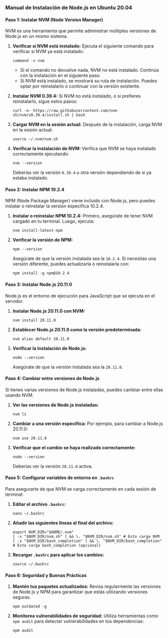 ### **Manual de Instalación de Node.js en Ubuntu 20.04**

#### **Paso 1: Instalar NVM (Node Version Manager)**

NVM es una herramienta que permite administrar múltiples versiones de Node.js en un mismo sistema.

1. **Verificar si NVM está instalado:**
   Ejecuta el siguiente comando para verificar si NVM ya está instalado:

   ```
   command -v nvm
   ```

   - Si el comando no devuelve nada, NVM no está instalado. Continúa con la instalación en el siguiente paso.
   - Si NVM está instalado, se mostrará su ruta de instalación. Puedes optar por reinstalarlo o continuar con la versión existente.

2. **Instalar NVM 0.39.4:**
   Si NVM no está instalado, o si prefieres reinstalarlo, sigue estos pasos:

   ```
   curl -o- https://raw.githubusercontent.com/nvm-sh/nvm/v0.39.4/install.sh | bash
   ```

3. **Cargar NVM en la sesión actual:**
   Después de la instalación, carga NVM en la sesión actual:

   ```
   source ~/.nvm/nvm.sh
   ```

4. **Verificar la instalación de NVM:**
   Verifica que NVM se haya instalado correctamente ejecutando:
   ```
   nvm --version
   ```
   Deberías ver la versión `0.39.4` u otra versión dependiendo de si ya estaba instalado.

#### **Paso 2: Instalar NPM 10.2.4**

NPM (Node Package Manager) viene incluido con Node.js, pero puedes instalar o reinstalar la versión específica 10.2.4.

1. **Instalar o reinstalar NPM 10.2.4:**
   Primero, asegúrate de tener NVM cargado en tu terminal. Luego, ejecuta:

   ```
   nvm install-latest-npm
   ```

2. **Verificar la versión de NPM:**
   ```
   npm --version
   ```
   Asegúrate de que la versión instalada sea la `10.2.4`. Si necesitas una versión diferente, puedes actualizarla o reinstalarla con:
   ```
   npm install -g npm@10.2.4
   ```

#### **Paso 3: Instalar Node.js 20.11.0**

Node.js es el entorno de ejecución para JavaScript que se ejecuta en el servidor.

1. **Instalar Node.js 20.11.0 con NVM:**

   ```
   nvm install 20.11.0
   ```

2. **Establecer Node.js 20.11.0 como la versión predeterminada:**

   ```
   nvm alias default 20.11.0
   ```

3. **Verificar la instalación de Node.js:**
   ```
   node --version
   ```
   Asegúrate de que la versión instalada sea la `20.11.0`.

#### **Paso 4: Cambiar entre versiones de Node.js**

Si tienes varias versiones de Node.js instaladas, puedes cambiar entre ellas usando NVM.

1. **Ver las versiones de Node.js instaladas:**

   ```
   nvm ls
   ```

2. **Cambiar a una versión específica:**
   Por ejemplo, para cambiar a Node.js 20.11.0:

   ```
   nvm use 20.11.0
   ```

3. **Verificar que el cambio se haya realizado correctamente:**
   ```
   node --version
   ```
   Deberías ver la versión `20.11.0` activa.

#### **Paso 5: Configurar variables de entorno en `.bashrc`**

Para asegurarte de que NVM se carga correctamente en cada sesión de terminal:

1. **Editar el archivo `.bashrc`:**

   ```
   nano ~/.bashrc
   ```

2. **Añadir las siguientes líneas al final del archivo:**

   ```
   export NVM_DIR="$HOME/.nvm"
   [ -s "$NVM_DIR/nvm.sh" ] && \. "$NVM_DIR/nvm.sh" # Esto carga NVM
   [ -s "$NVM_DIR/bash_completion" ] && \. "$NVM_DIR/bash_completion" # Esto carga bash_completion (opcional)
   ```

3. **Recargar `.bashrc` para aplicar los cambios:**
   ```
   source ~/.bashrc
   ```

#### **Paso 6: Seguridad y Buenas Prácticas**

1. **Mantén tus paquetes actualizados:** Revisa regularmente las versiones de Node.js y NPM para garantizar que estás utilizando versiones seguras.
   ```
   npm outdated -g
   ```
2. **Monitorea vulnerabilidades de seguridad:** Utiliza herramientas como `npm audit` para detectar vulnerabilidades en tus dependencias:
   ```
   npm audit
   ```
